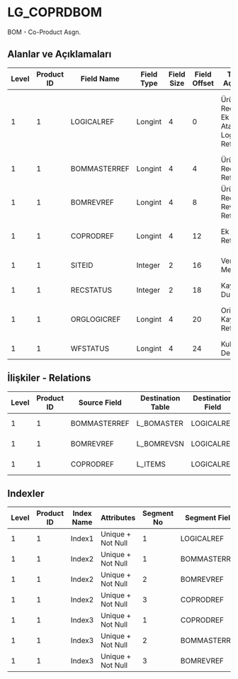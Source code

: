 # LG_COPRDBOM

BOM - Co-Product Asgn.

## Alanlar ve Açıklamaları

| Level | Product ID | Field Name | Field Type | Field Size | Field Offset | Türkçe Açıklama | Expression |
| ----- | ---------- | ---------- | ---------- | ---------- | ------------ | --------------- | ---------- |
| 1 | 1 | LOGICALREF | Longint | 4 | 0 | Ürün Reçetesi - Ek Ürün Ataması Logical Ref. | Bill Of Material - Co-Product Assignment Logical Reference |
| 1 | 1 | BOMMASTERREF | Longint | 4 | 4 | Ürün Reçetesi Referansı | Bill Of Material Reference |
| 1 | 1 | BOMREVREF | Longint | 4 | 8 | Ürün Reçetesi Revizyonu Referansı | Bill Of Material Revision Reference |
| 1 | 1 | COPRODREF | Longint | 4 | 12 | Ek Ürün Ref. | Co-Product Reference |
| 1 | 1 | SITEID | Integer | 2 | 16 | Veri Merkezi | Data Processing Site |
| 1 | 1 | RECSTATUS | Integer | 2 | 18 | Kayıt Durumu | Record Status |
| 1 | 1 | ORGLOGICREF | Longint | 4 | 20 | Orijinal Kayıt Log. Ref. | Original Record Logical Reference |
| 1 | 1 | WFSTATUS | Longint | 4 | 24 | Kullanımda Değil | Not In Use |

## İlişkiler - Relations

| Level | Product ID | Source Field | Destination Table | Destination Field | Relation Type | Extra Condition |
| ----- | ---------- | ------------ | ---------------- | ---------------- | ------------- | --------------- |
| 1 | 1 | BOMMASTERREF | L_BOMASTER | LOGICALREF | one-to-one |  |
| 1 | 1 | BOMREVREF | L_BOMREVSN | LOGICALREF | one-to-one |  |
| 1 | 1 | COPRODREF | L_ITEMS | LOGICALREF | one-to-one |  |

## Indexler

| Level | Product ID | Index Name | Attributes | Segment No | Segment Field | Sense |
| ----- | ---------- | ---------- | ---------- | ---------- | ------------- | ----- |
| 1 | 1 | Index1 | Unique + Not Null | 1 | LOGICALREF | Ascending |
| 1 | 1 | Index2 | Unique + Not Null | 1 | BOMMASTERREF | Ascending |
| 1 | 1 | Index2 | Unique + Not Null | 2 | BOMREVREF | Ascending |
| 1 | 1 | Index2 | Unique + Not Null | 3 | COPRODREF | Ascending |
| 1 | 1 | Index3 | Unique + Not Null | 1 | COPRODREF | Ascending |
| 1 | 1 | Index3 | Unique + Not Null | 2 | BOMMASTERREF | Ascending |
| 1 | 1 | Index3 | Unique + Not Null | 3 | BOMREVREF | Ascending |
